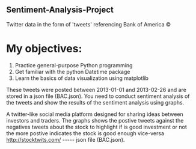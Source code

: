 ## Sentiment-Analysis-Project
Twitter data in the form of 'tweets' referencing Bank of America ©
# My objectives:
1.	Practice general-purpose Python programming
2.	Get familiar with the python Datetime package
3.	Learn the basics of data visualization using matplotlib

These tweets were posted between 2013-01-01 and 2013-02-26 and are stored in a json file (BAC.json). You need to conduct sentiment analysis of the tweets and show the results of the sentiment analysis using graphs.

A twitter-like social media platform designed for sharing ideas between investors and traders. 
The graphs shows the postive tweets against the negatives tweets about the stock to highlight if is good investment or not the more postive indicates the stock is good enough vice-versa
http://stocktwits.com/ ----- json file (BAC.json). 


